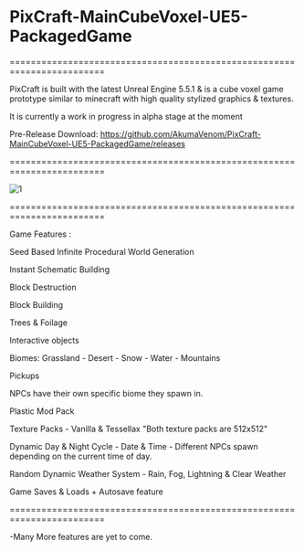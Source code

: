# PixCraft-MainCubeVoxel-UE5-PackagedGame

========================================================================

PixCraft is built with the latest Unreal Engine 5.5.1 & is a cube voxel game prototype similar to minecraft with high quality stylized graphics & textures.

It is currently a work in progress in alpha stage at the moment

Pre-Release Download: https://github.com/AkumaVenom/PixCraft-MainCubeVoxel-UE5-PackagedGame/releases

========================================================================

![1](https://github.com/user-attachments/assets/4f47b159-8499-40fa-a82d-701ca66dbed3)

========================================================================

Game Features : 

Seed Based Infinite Procedural World Generation

Instant Schematic Building

Block Destruction

Block Building

Trees & Foilage

Interactive objects

Biomes: Grassland - Desert - Snow - Water - Mountains

Pickups

NPCs have their own specific biome they spawn in.

Plastic Mod Pack

Texture Packs - Vanilla & Tessellax "Both texture packs are 512x512"

Dynamic Day & Night Cycle - Date & Time - Different NPCs spawn depending on the current time of day.

Random Dynamic Weather System - Rain, Fog, Lightning & Clear Weather

Game Saves & Loads + Autosave feature

========================================================================

-Many More features are yet to come.
